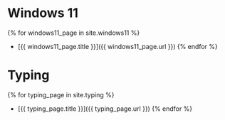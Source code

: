 Windows 11
===

{% for windows11_page in site.windows11 %}
  - [{{ windows11_page.title }}]({{ windows11_page.url }})
{% endfor %}

Typing
===

{% for typing_page in site.typing %}
  - [{{ typing_page.title }}]({{ typing_page.url }})
{% endfor %}
